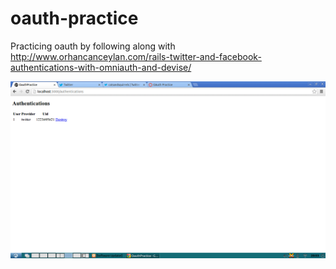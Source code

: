 oauth-practice
==============

Practicing oauth by following along with http://www.orhancanceylan.com/rails-twitter-and-facebook-authentications-with-omniauth-and-devise/

![screenshot](screenshot.png "here it is working")
